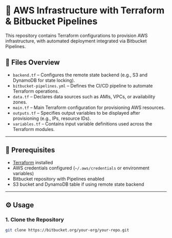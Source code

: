 # 🚀 AWS Infrastructure with Terraform & Bitbucket Pipelines

This repository contains Terraform configurations to provision AWS infrastructure, with automated deployment integrated via Bitbucket Pipelines.

## 📁 Files Overview

- `backend.tf` – Configures the remote state backend (e.g., S3 and DynamoDB for state locking).
- `bitbucket-pipelines.yml` – Defines the CI/CD pipeline to automate Terraform operations.
- `data.tf` – Declares data sources such as AMIs, VPCs, or availability zones.
- `main.tf` – Main Terraform configuration for provisioning AWS resources.
- `outputs.tf` – Specifies output variables to be displayed after provisioning (e.g., IPs, resource IDs).
- `variables.tf` – Contains input variable definitions used across the Terraform modules.

---

## 🧱 Prerequisites

- [Terraform](https://www.terraform.io/downloads) installed
- AWS credentials configured (`~/.aws/credentials` or environment variables)
- Bitbucket repository with Pipelines enabled
- S3 bucket and DynamoDB table if using remote state backend

---

## ⚙️ Usage

### 1. Clone the Repository

```bash
git clone https://bitbucket.org/your-org/your-repo.git
```
